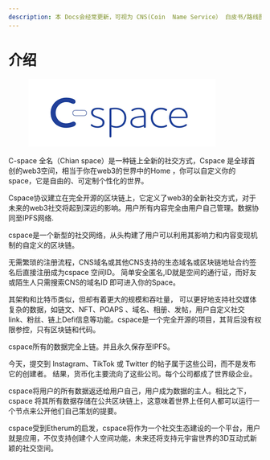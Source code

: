 ```yaml
---
description: 本 Docs会经常更新，可视为 CNS(Coin  Name Service） 白皮书/路线图。
---
```


# 介绍

<figure><img src="../.gitbook/assets/image (3).png" alt=""><figcaption></figcaption></figure>

C-space 全名（Chian space）是一种链上全新的社交方式，Cspace 是全球首创的web3空间，相当于你在web3的世界中的Home ，你可以自定义你的space，它是自由的、可定制个性化的世界。

Cspace协议建立在完全开源的区块链上，它定义了web3的全新社交方式，对于未来的web3社交将起到深远的影响。用户所有内容完全由用户自己管理​。数据协同至IPFS网络.​

cspace是一个新型的社交网络，从头构建了用户可以利用其影响力和内容变现机制的自定义的区块链。

无需繁琐的注册流程，CNS域名或其他CNS支持的生态域名或区块链地址合约签名后直接注册成为cspace 空间ID。 简单安全匿名,ID就是空间的通行证，而好友或陌生人只需搜索CNS的域名ID 即可进入你的Space。

其架构和比特币类似，但却有着更大的规模和吞吐量， 可以更好地支持社交媒体复杂的数据，如链文、NFT、POAPS 、域名、相册、发帖，用户自定义社交link、粉丝、链上Defi信息等功能。cspace是一个完全开源的项目，其背后没有权限参控，只有区块链和代码。

​cspace所有的数据完全上链。并且永久保存至IPFS。



今天，提交到 Instagram、TikTok 或 Twitter 的帖子属于这些公司，而不是发布它的创建者。 结果，货币化主要流向了这些公司。​每个公司都成了世界级企业​。

cspace将用户的所有数据返还给用户自己，用户成为数据的主人。相比之下，cspace 将其所有数据存储在公共区块链上，这意味着世界上任何人都可以运行一个节点来公开他们自己策划的提要。​

cspace受到Etherum的启发，cspace将作为一个社交生态建设的一个平台，用户就是应用，不仅支持创建个人空间功能，未来还将支持元宇宙世界的3D互动式新颖的社交空间。​

